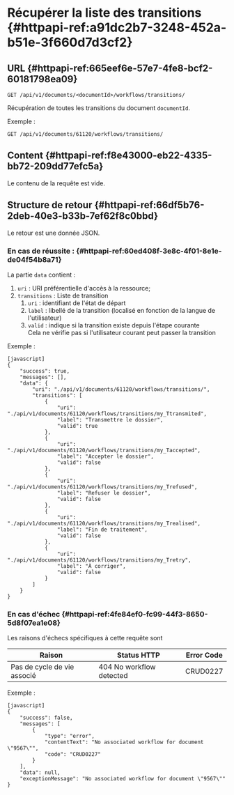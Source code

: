 # Récupérer la liste des transitions {#httpapi-ref:a91dc2b7-3248-452a-b51e-3f660d7d3cf2}
## URL   {#httpapi-ref:665eef6e-57e7-4fe8-bcf2-60181798ea09}


    GET /api/v1/documents/<documentId>/workflows/transitions/

Récupération de toutes les transitions du document `documentId`.


Exemple :

    GET /api/v1/documents/61120/workflows/transitions/



## Content   {#httpapi-ref:f8e43000-eb22-4335-bb72-209dd77efc5a}

Le contenu de la requête est vide.

## Structure de retour   {#httpapi-ref:66df5b76-2deb-40e3-b33b-7ef62f8c0bbd}

Le retour est une donnée JSON.

### En cas de réussite :   {#httpapi-ref:60ed408f-3e8c-4f01-8e1e-de04f54b8a71}

La partie `data` contient :

1.  `uri` : URI préférentielle d'accès à la ressource;
1.  `transitions` : Liste de transition
    1.  `uri` : identifiant de l'état de départ
    1.  `label` : libellé de la transition (localisé en fonction de la langue de l'utilisateur)
    1.  `valid` : indique si la transition existe depuis l'étape courante  
    Cela ne vérifie pas si l'utilisateur courant peut passer la transition

Exemple :

    [javascript]
    {
        "success": true,
        "messages": [],
        "data": {
            "uri": "./api/v1/documents/61120/workflows/transitions/",
            "transitions": [
                {
                    "uri": "./api/v1/documents/61120/workflows/transitions/my_Ttransmited",
                    "label": "Transmettre le dossier",
                    "valid": true
                },
                {
                    "uri": "./api/v1/documents/61120/workflows/transitions/my_Taccepted",
                    "label": "Accepter le dossier",
                    "valid": false
                },
                {
                    "uri": "./api/v1/documents/61120/workflows/transitions/my_Trefused",
                    "label": "Refuser le dossier",
                    "valid": false
                },
                {
                    "uri": "./api/v1/documents/61120/workflows/transitions/my_Trealised",
                    "label": "Fin de traitement",
                    "valid": false
                },
                {
                    "uri": "./api/v1/documents/61120/workflows/transitions/my_Tretry",
                    "label": "À corriger",
                    "valid": false
                }
            ]
        }
    }


### En cas d'échec   {#httpapi-ref:4fe84ef0-fc99-44f3-8650-5d8f07ea1e08}

Les raisons d'échecs spécifiques à cette requête sont 

|            Raison           |       Status HTTP        | Error Code |
| --------------------------- | ------------------------ | ---------- |
| Pas de cycle de vie associé | 404 No workflow detected | CRUD0227   |

Exemple : 


    [javascript]
    {
        "success": false,
        "messages": [
            {
                "type": "error",
                "contentText": "No associated workflow for document \"9567\"",
                "code": "CRUD0227"
            }
        ],
        "data": null,
        "exceptionMessage": "No associated workflow for document \"9567\""
    }
